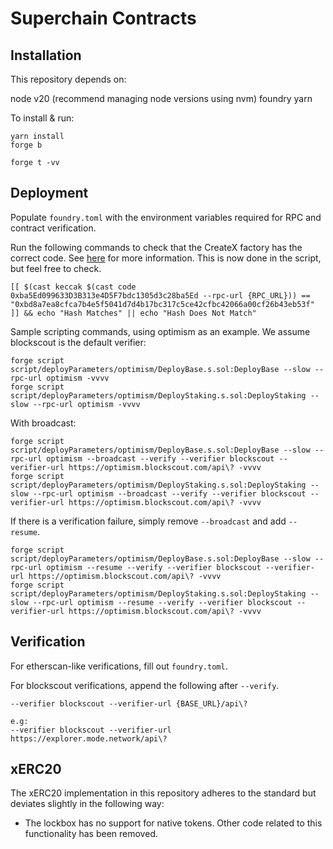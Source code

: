 # Superchain Contracts

## Installation

This repository depends on:

node v20 (recommend managing node versions using nvm)
foundry
yarn

To install & run:

```
yarn install
forge b

forge t -vv
```

## Deployment

Populate `foundry.toml` with the environment variables required for RPC and contract verification.

Run the following commands to check that the CreateX factory has the correct code. See [here](https://github.com/pcaversaccio/createx/blob/43adf407f1313c5975c7db106092c3b636323ef6/README.md?plain=1#L844) for more information. This is now done in the script, but feel free to check.

```
[[ $(cast keccak $(cast code 0xba5Ed099633D3B313e4D5F7bdc1305d3c28ba5Ed --rpc-url {RPC_URL})) == "0xbd8a7ea8cfca7b4e5f5041d7d4b17bc317c5ce42cfbc42066a00cf26b43eb53f" ]] && echo "Hash Matches" || echo "Hash Does Not Match"
```

Sample scripting commands, using optimism as an example. We assume blockscout is the default verifier:

```
forge script script/deployParameters/optimism/DeployBase.s.sol:DeployBase --slow --rpc-url optimism -vvvv
forge script script/deployParameters/optimism/DeployStaking.s.sol:DeployStaking --slow --rpc-url optimism -vvvv
```

With broadcast:

```
forge script script/deployParameters/optimism/DeployBase.s.sol:DeployBase --slow --rpc-url optimism --broadcast --verify --verifier blockscout --verifier-url https://optimism.blockscout.com/api\? -vvvv
forge script script/deployParameters/optimism/DeployStaking.s.sol:DeployStaking --slow --rpc-url optimism --broadcast --verify --verifier blockscout --verifier-url https://optimism.blockscout.com/api\? -vvvv
```

If there is a verification failure, simply remove `--broadcast` and add `--resume`.

```
forge script script/deployParameters/optimism/DeployBase.s.sol:DeployBase --slow --rpc-url optimism --resume --verify --verifier blockscout --verifier-url https://optimism.blockscout.com/api\? -vvvv
forge script script/deployParameters/optimism/DeployStaking.s.sol:DeployStaking --slow --rpc-url optimism --resume --verify --verifier blockscout --verifier-url https://optimism.blockscout.com/api\? -vvvv
```

## Verification

For etherscan-like verifications, fill out `foundry.toml`.

For blockscout verifications, append the following after `--verify`.

```
--verifier blockscout --verifier-url {BASE_URL}/api\?

e.g: 
--verifier blockscout --verifier-url https://explorer.mode.network/api\?
```

## xERC20

The xERC20 implementation in this repository adheres to the standard but deviates slightly in the following way:
- The lockbox has no support for native tokens. Other code related to this functionality has been removed.